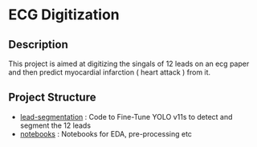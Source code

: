 # ECG Digitization

## Description

This project is aimed at digitizing the singals of 12 leads on an ecg paper and then predict myocardial infarction ( heart attack ) from it.

## Project Structure

  - [lead-segmentation](lead-segmentation) : Code to Fine-Tune YOLO v11s to detect and segment the 12 leads
  - [notebooks](./notebooks) : Notebooks for EDA, pre-processing etc
   